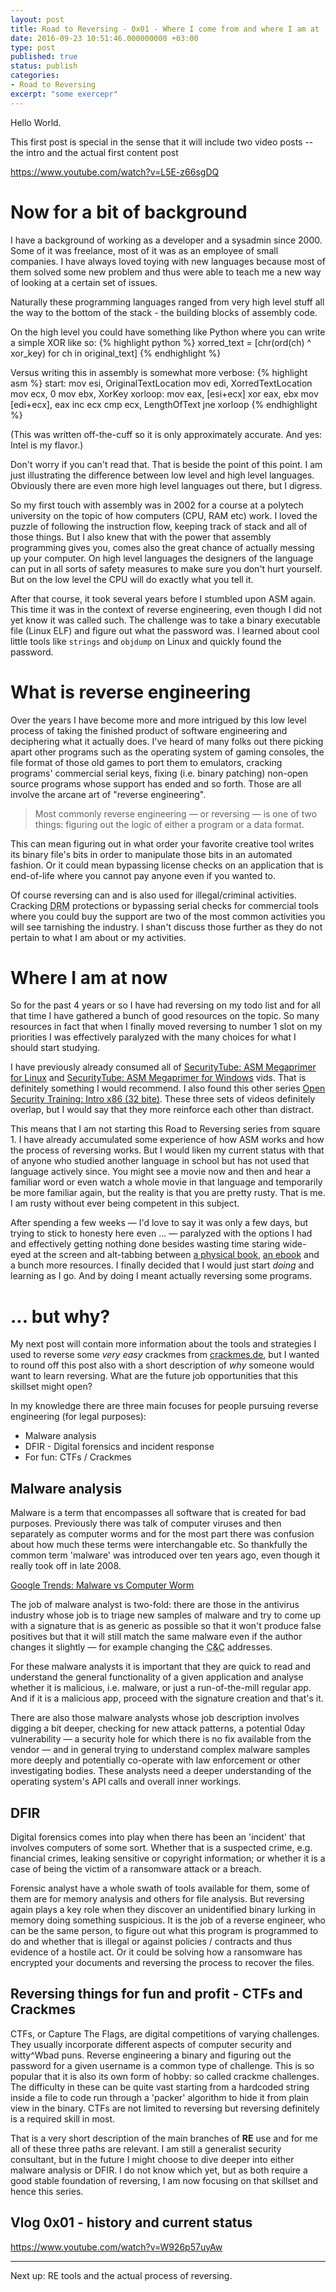 ```yaml
---
layout: post
title: Road to Reversing - 0x01 - Where I come from and where I am at
date: 2016-09-23 10:51:46.000000000 +03:00
type: post
published: true
status: publish
categories:
- Road to Reversing
excerpt: "some exercepr"
---
```


<p>Hello World.</p>

<p>This first post is special in the sense that it will include two video posts -- the intro and the actual first content post</p>

<p><a href="https://www.youtube.com/watch?v=L5E-z66sgDQ">https://www.youtube.com/watch?v=L5E-z66sgDQ</a></p>
<script>
document.write('<iframe width="560" height="315" src="https://www.youtube.com/embed/L5E-z66sgDQ" frameborder="0" allowfullscreen></iframe>');
</script>

<h1>Now for a bit of background </h1>

<p>I have a background of working as a developer and a sysadmin since 2000. Some of it was freelance, most of it was as an employee of small companies. I have always loved toying with new languages because most of them solved some new problem and thus were able to teach me a new way of looking at a certain set of issues.</p>
<p>Naturally these programming languages ranged from very high level stuff all the way to the bottom of the stack - the building blocks of assembly code.</p>
<p>On the high level you could have something like Python where you can write a simple XOR like so:
{% highlight python %}
xorred_text = [chr(ord(ch) ^ xor_key) for ch in original_text]
{% endhighlight %}
</p>
<p>Versus writing this in assembly is somewhat more verbose:
{% highlight asm %}
start:
  mov esi, OriginalTextLocation
  mov edi, XorredTextLocation
  mov ecx, 0
  mov ebx, XorKey
xorloop:
  mov eax, [esi+ecx]
  xor eax, ebx
  mov [edi+ecx], eax
  inc ecx
  cmp ecx, LengthOfText
  jne xorloop
{% endhighlight %}

(This was written off-the-cuff so it is only approximately accurate. And yes: Intel is my flavor.)
</p>

<p>Don't worry if you can't read that. That is beside the point of this point. I am just illustrating the difference between low level and high level languages. Obviously there are even more high level languages out there, but I digress.</p>

<p>So my first touch with assembly was in 2002 for a course at a polytech university on the topic of how computers (CPU, RAM etc) work. I loved the puzzle of following the instruction flow, keeping track of stack and all of those things. But I also knew that with the power that assembly programming gives you, comes also the great chance of actually messing up your computer. On high level languages the designers of the language can put in all sorts of safety measures to make sure you don't hurt yourself. But on the low level the CPU will do exactly what you tell it.</p>

<p>After that course, it took several years before I stumbled upon ASM again. This time it was in the context of reverse engineering, even though I did not yet know it was called such. The challenge was to take a binary executable file (Linux ELF) and figure out what the password was. I learned about cool little tools like <code>strings</code> and <code>objdump</code> on Linux and quickly found the password.</p>

<h1>What is reverse engineering</h1>

<p>Over the years I have become more and more intrigued by this low level process of taking the finished product of software engineering and deciphering what it actually does. I've heard of many folks out there picking apart other programs such as the operating system of gaming consoles, the file format of those old games to port them to emulators, cracking programs' commercial serial keys, fixing (i.e. binary patching) non-open source programs whose support has ended and so forth. Those are all involve the arcane art of "reverse engineering".</p>

<blockquote>Most commonly reverse engineering &mdash; or reversing &mdash; is one of two things: figuring out the logic of either a program or a data format.</blockquote>

<p>This can mean figuring out in what order your favorite creative tool writes its binary file's bits in order to manipulate those bits in an automated fashion. Or it could mean bypassing license checks on an application that is end-of-life where you cannot pay anyone even if you wanted to.</p>

<p>Of course reversing can and is also used for illegal/criminal activities. Cracking <acronym title="Digital Rights Management">DRM</acronym> protections or bypassing serial checks for commercial tools where you could buy the support are two of the most common activities you will see tarnishing the industry. I shan't discuss those further as they do not pertain to what I am about or my activities.</p>

<h1>Where I am at now</h1>

<p>So for the past 4 years or so I have had reversing on my todo list and for all that time I have gathered a bunch of good resources on the topic. So many resources in fact that when I finally moved reversing to number 1 slot on my priorities I was effectively paralyzed with the many choices for what I should start studying.</p>

<p>I have previously already consumed all of <a href="http://www.securitytube.net/groups?operation=view&groupId=5">SecurityTube: ASM Megaprimer for Linux</a> and <a href="http://www.securitytube.net/groups?operation=view&groupId=6">SecurityTube: ASM Megaprimer for Windows</a> vids. That is definitely something I would recommend. I also found this other series <a href="https://www.youtube.com/playlist?list=PL038BE01D3BAEFDB0">Open Security Training: Intro x86 (32 bite)</a>. These three sets of videos definitely overlap, but I would say that they more reinforce each other than distract.</p>

<p>This means that I am not starting this Road to Reversing series from square 1. I have already accumulated some experience of how ASM works and how the process of reversing works. But I would liken my current status with that of anyone who studied another language in school but has not used that language actively since. You might see a movie now and then and hear a familiar word or even watch a whole movie in that language and temporarily be more familiar again, but the reality is that you are pretty rusty. That is me. I am rusty without ever being competent in this subject.</p>

<p>After spending a few weeks &mdash; I'd love to say it was only a few days, but trying to stick to honesty here even ... &mdash; paralyzed with the options I had and effectively getting nothing done besides wasting time staring wide-eyed at the screen and alt-tabbing between <a href="https://www.amazon.com/Practical-Reverse-Engineering-Reversing-Obfuscation/dp/1118787315">a physical book</a>, <a href="https://beginners.re/">an ebook</a> and a bunch more resources. I finally decided that I would just start <em>doing</em> and learning as I go. And by doing I meant actually reversing some programs.</p>

<h1>... but why?</h1>

<p>My next post will contain more information about the tools and strategies I used to reverse some <em>very easy</em> crackmes from <a href="http://crackmes.de/">crackmes.de</a>, but I wanted to round off this post also with a short description of <em>why</em> someone would want to learn reversing. What are the future job opportunities that this skillset might open?</p>

<p>
    In my knowledge there are three main focuses for people pursuing reverse engineering (for legal purposes):
    <ul>
        <li>Malware analysis</li>
        <li>DFIR - Digital forensics and incident response</li>
        <li>For fun: CTFs / Crackmes</li>
    </ul>
</p>
<h2>Malware analysis</h2>
<p>Malware is a term that encompasses all software that is created for bad purposes. Previously there was talk of computer viruses and then separately as computer worms and for the most part there was confusion about how much these terms were interchangable etc. So thankfully the common term 'malware' was introduced over ten years ago, even though it really took off in late 2008.</p>
<p>
<script type="text/javascript" src="https://ssl.gstatic.com/trends_nrtr/744_RC08/embed_loader.js"></script> <script type="text/javascript"> trends.embed.renderExploreWidget("TIMESERIES", {"comparisonItem":[{"keyword":"malware","geo":"","time":"all"},{"keyword":"/m/01t2j","geo":"","time":"all"}],"category":0,"property":""}, {}); </script> 
<noscript><a href="https://www.google.com/trends/explore?date=all&q=malware,%2Fm%2F01t2j">Google Trends: Malware vs Computer Worm</a></noscript>
</p>

<p>The job of malware analyst is two-fold: there are those in the antivirus industry whose job is to triage new samples of malware and try to come up with a signature that is as generic as possible so that it won't produce false positives but that it will still match the same malware even if the author changes it slightly &mdash; for example changing the <acronym title="Command and control - a server providing malware instructions on what to do next">C&amp;C</acronym> addresses.</p>

<p>For these malware analysts it is important that they are quick to read and understand the general functionality of a given application and analyse whether it is malicious, i.e. malware, or just a run-of-the-mill regular app. And if it is a malicious app, proceed with the signature creation and that's it.</p>

<p>There are also those malware analysts whose job description involves digging a bit deeper, checking for new attack patterns, a potential 0day vulnerability &mdash; a security hole for which there is no fix available from the vendor &mdash; and in general trying to understand complex malware samples more deeply and potentially co-operate with law enforcement or other investigating bodies. These analysts need a deeper understanding of the operating system's API calls and overall inner workings.</p>

<h2>DFIR</h2>
<p>Digital forensics comes into play when there has been an 'incident' that involves computers of some sort. Whether that is a suspected crime, e.g. financial crimes, leaking sensitive or copyright information; or whether it is a case of being the victim of a ransomware attack or a breach.</p>

<p>Forensic analyst have a whole swath of tools available for them, some of them are for memory analysis and others for file analysis. But reversing again plays a key role when they discover an unidentified binary lurking in memory doing something suspicious. It is the job of a reverse engineer, who can be the same person, to figure out what this program is programmed to do and whether that is illegal or against policies / contracts and thus evidence of a hostile act. Or it could be solving how a ransomware has encrypted your documents and reversing the process to recover the files.</p>

<h2>Reversing things for fun and profit - CTFs and Crackmes</h2>

<p>CTFs, or Capture The Flags, are digital competitions of varying challenges. They usually incorporate different aspects of computer security and witty^Wbad puns. Reverse engineering a binary and figuring out the password for a given username is a common type of challenge. This is so popular that it is also its own form of hobby: so called crackme challenges. The difficulty in these can be quite vast starting from a hardcoded string inside a file to code run through a 'packer' algorithm to hide it from plain view in the binary. CTFs are not limited to reversing but reversing definitely is a required skill in most.
</p>

<p>That is a very short description of the main branches of <b>RE</b> use and for me all of these three paths are relevant. I am still a generalist security consultant, but in the future I might choose to dive deeper into either malware analysis or DFIR. I do not know which yet, but as both require a good stable foundation of reversing, I am now focusing on that skillset and hence this series.</p>

<h2>Vlog 0x01 - history and current status</h2>

<p><a href="https://www.youtube.com/watch?v=W926p57uyAw">https://www.youtube.com/watch?v=W926p57uyAw</a></p>
<script>
document.write('<iframe width="560" height="315" src="https://www.youtube.com/embed/W926p57uyAw" frameborder="0" allowfullscreen></iframe>');
</script>

<hr/>

<p>Next up: RE tools and the actual process of reversing.</p>



